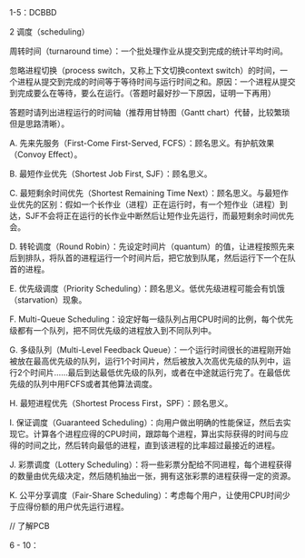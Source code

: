 1-5：DCBBD 

2 调度（scheduling）

周转时间（turnaround time）：一个批处理作业从提交到完成的统计平均时间。

忽略进程切换（process switch，又称上下文切换context switch）的时间，一个进程从提交到完成的时间等于等待时间与运行时间之和。原因：一个进程从提交到完成要么在等待，要么在运行。（答题时最好抄一下原因，证明一下再用）

答题时请列出进程运行的时间轴（推荐用甘特图（Gantt chart）代替，比较繁琐但是思路清晰）。

A. 先来先服务（First-Come First-Served, FCFS）：顾名思义。有护航效果（Convoy Effect）。

B. 最短作业优先（Shortest Job First, SJF）：顾名思义。

C. 最短剩余时间优先（Shortest Remaining Time Next）：顾名思义。与最短作业优先的区别：假如一个长作业（进程）正在运行时，有一个短作业（进程）到达，SJF不会将正在运行的长作业中断然后让短作业先运行，而最短剩余时间优先会。

D. 转轮调度（Round Robin）：先设定时间片（quantum）的值，让进程按照先来后到排队，将队首的进程运行一个时间片后，把它放到队尾，然后运行下一个在队首的进程。

E. 优先级调度（Priority Scheduling）：顾名思义。低优先级进程可能会有饥饿（starvation）现象。

F. Multi-Queue Scheduling：设定好每一级队列占用CPU时间的比例，每个优先级都有一个队列，把不同优先级的进程放入到不同队列中。

G. 多级队列（Multi-Level Feedback Queue）：一个运行时间很长的进程刚开始被放在最高优先级的队列，运行1个时间片，然后被放入次高优先级的队列中，运行2个时间片……最后到达最低优先级的队列，或者在中途就运行完了。在最低优先级的队列中用FCFS或者其他算法调度。

H. 最短进程优先（Shortest Process First，SPF）：顾名思义。

I. 保证调度（Guaranteed Scheduling）：向用户做出明确的性能保证，然后去实现它。计算各个进程应得的CPU时间，跟踪每个进程，算出实际获得的时间与应得的时间之比，然后转向最低的进程，直到该进程的比率超过最接近的进程。

J. 彩票调度（Lottery Scheduling）：将一些彩票分配给不同进程，每个进程获得的数量由优先级决定，然后随机抽出一张，拥有这张彩票的进程获得一定的资源。

K. 公平分享调度（Fair-Share Scheduling）：考虑每个用户，让使用CPU时间少于应得份额的用户优先运行进程。

// 了解PCB

6 - 10：

